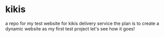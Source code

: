 # kikis
a repo for my test website for kikis delivery service
the plan is to create a dynamic website as my first test project
let's see how it goes!
